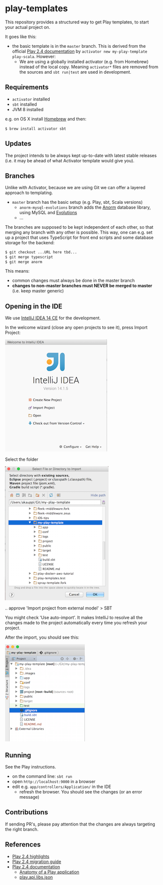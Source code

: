 # play-templates

This repository provides a structured way to get Play templates, to start your actual project on.

It goes like this:

- the basic template is in the `master` branch. This is derived from the official [Play 2.4 documentation](https://www.playframework.com/documentation/2.4.x/NewApplication) by `activator new my-play-template play-scala`. However:
  - We are using a globally installed activator (e.g. from Homebrew) instead of the local copy. Meaning `activator*` files are removed from the sources and `sbt run|test` are used in development.
  
  
## Requirements  
  
- `activator` installed
- `sbt` installed
- JVM 8 installed

e.g. on OS X install [Homebrew](http://brew.sh) and then:

`$ brew install activator sbt`


## Updates

The project intends to be always kept up-to-date with latest stable releases (i.e. it may be ahead of what Activator template would give you).

## Branches

Unlike with Activator, because we are using Git we can offer a layered approach to templating.

- `master` branch has the basic setup (e.g. Play, sbt, Scala versions)
  - `anorm-mysql-evolutions` branch adds the [Anorm](https://www.playframework.com/documentation/2.4.x/ScalaAnorm) database library, using MySQL and [Evolutions](https://www.playframework.com/documentation/2.4.x/Evolutions)
  - ...
  
The branches are supposed to be kept independent of each other, so that merging any branch with any other is possible. This way, one can e.g. set up a project that uses TypeScript for front end scripts and some database storage for the backend:

```
$ git checkout ...URL here tbd...
$ git merge typescript
$ git merge anorm
```
This means:

- common changes must always be done in the master branch
- **changes to non-master branches must NEVER be merged to master** (i.e. keep master generic)

## Opening in the IDE

We use [IntelliJ IDEA 14 CE](https://www.jetbrains.com/idea/) for the development.

In the welcome wizard (close any open projects to see it), press Import Project:

![image](.images/master/intellij_welcome.png)

Select the folder 

![image](.images/master/intellij_import.png)

.. approve 'Import project from external model' > SBT

You might check 'Use auto-import'. It makes IntelliJ to resolve all the changes made to the project automatically every time you refresh your project.

After the import, you should see this:

![image](.images/master/intellij_imported.png)


## Running

See the Play instructions.

- on the command line: `sbt run`
- open `http://localhost:9000` in a browser
- edit e.g. `app/controllers/Application/` in the IDE
  - refresh the browser. You should see the changes (or an error message)

## Contributions

If sending PR's, please pay attention that the changes are always targeting the right branch.

## References

- [Play 2.4 highlights](https://www.playframework.com/documentation/2.4.x/Highlights24)
- [Play 2.4 migration guide](https://www.playframework.com/documentation/2.4.x/Migration24)
- [Play 2.4 documentation](https://www.playframework.com/documentation/2.4.x/)
  - [Anatomy of a Play application](https://www.playframework.com/documentation/2.4.x/Anatomy)
  - [play.api.libs.json](https://www.playframework.com/documentation/2.4.x/ScalaJson)

<br />
